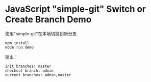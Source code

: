 JavaScript "simple-git" Switch or Create Branch Demo
====================================================

使用"simple-git"在本地切换到新分支

```
npm install
node run demo
```

输出：

```
init branches: master
checkout branch: admin
current branches: admin,master
```

